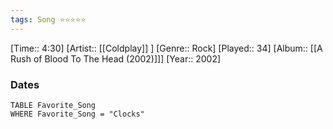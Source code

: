 ```yaml
---
tags: Song ⭐⭐⭐⭐⭐ 
---
```

[Time:: 4:30]
[Artist:: [[Coldplay]] ]
[Genre:: Rock]
[Played:: 34]
[Album:: [[A Rush of Blood To The Head (2002)]]]
[Year:: 2002]
### Dates
````dataview
TABLE Favorite_Song
WHERE Favorite_Song = "Clocks"
````